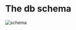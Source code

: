 # The db schema

![schema](https://rawgit.com/vincentserpoul/playwithsql/master/status/islatest/schema.svg)
